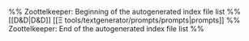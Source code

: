 %% Zoottelkeeper: Beginning of the autogenerated index file list  %%
 [[D&D|D&D]]
 [[Ξ tools/textgenerator/prompts/prompts|prompts]]
%% Zoottelkeeper: End of the autogenerated index file list  %%
